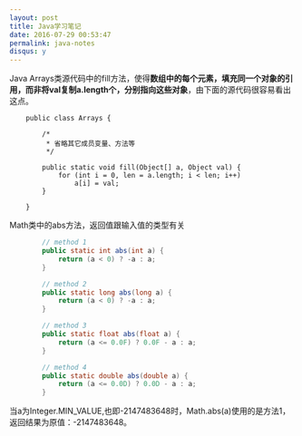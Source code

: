 ```yaml
---
layout: post
title: Java学习笔记
date: 2016-07-29 00:53:47
permalink: java-notes
disqus: y
---
```




Java Arrays类源代码中的fill方法，使得**数组中的每个元素，填充同一个对象的引用，而非将val复制a.length个，分别指向这些对象**，由下面的源代码很容易看出这点。

```
    public class Arrays {

        /*
         * 省略其它成员变量、方法等
         */

        public static void fill(Object[] a, Object val) {
            for (int i = 0, len = a.length; i < len; i++)
                a[i] = val;
        }

    }
```

Math类中的abs方法，返回值跟输入值的类型有关

```java
        // method 1
        public static int abs(int a) {
            return (a < 0) ? -a : a;
        }

        // method 2
        public static long abs(long a) {
            return (a < 0) ? -a : a;
        }

        // method 3
        public static float abs(float a) {
            return (a <= 0.0F) ? 0.0F - a : a;
        }

        // method 4
        public static double abs(double a) {
            return (a <= 0.0D) ? 0.0D - a : a;
        }
```

当a为Integer.MIN_VALUE,也即-2147483648时，Math.abs(a)使用的是方法1，返回结果为原值：-2147483648。
